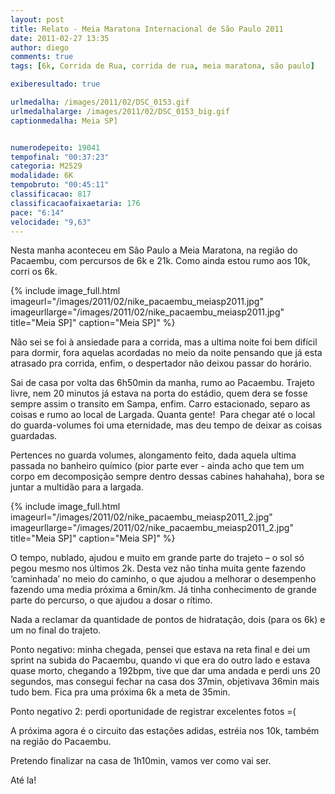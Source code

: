 ```yaml
---
layout: post
title: Relato - Meia Maratona Internacional de São Paulo 2011
date: 2011-02-27 13:35
author: diego
comments: true
tags: [6k, Corrida de Rua, corrida de rua, meia maratona, são paulo]

exiberesultado: true

urlmedalha: /images/2011/02/DSC_0153.gif
urlmedalhalarge: /images/2011/02/DSC_0153_big.gif
captionmedalha: Meia SP]


numerodepeito: 19041
tempofinal: "00:37:23"
categoria: M2529
modalidade: 6K
tempobruto: "00:45:11"
classificacao: 817
classificacaofaixaetaria: 176
pace: "6:14"
velocidade: "9,63"
---
```


Nesta manha aconteceu em São Paulo a Meia Maratona, na região do Pacaembu, com percursos de 6k e 21k. Como ainda estou rumo aos 10k, corri os 6k.

<!--more-->

{% include image_full.html imageurl="/images/2011/02/nike_pacaembu_meiasp2011.jpg" imageurllarge="/images/2011/02/nike_pacaembu_meiasp2011.jpg" title="Meia SP]" caption="Meia SP]" %}

Não sei se foi à ansiedade para a corrida, mas a ultima noite foi bem difícil para dormir, fora aquelas acordadas no meio da noite pensando que já esta atrasado pra corrida, enfim, o despertador não deixou passar do horário.

Sai de casa por volta das 6h50min da manha, rumo ao Pacaembu. Trajeto livre, nem 20 minutos já estava na porta do estádio, quem dera se fosse sempre assim o transito em Sampa, enfim. Carro estacionado, separo as coisas e rumo ao local de Largada. Quanta gente!  Para chegar até o local do guarda-volumes foi uma eternidade, mas deu tempo de deixar as coisas guardadas.

Pertences no guarda volumes, alongamento feito, dada aquela ultima passada no banheiro químico (pior parte ever - ainda acho que tem um corpo em decomposição sempre dentro dessas cabines hahahaha), bora se juntar a multidão para a largada.

{% include image_full.html imageurl="/images/2011/02/nike_pacaembu_meiasp2011_2.jpg" imageurllarge="/images/2011/02/nike_pacaembu_meiasp2011_2.jpg" title="Meia SP]" caption="Meia SP]" %}

O tempo, nublado, ajudou e muito em grande parte do trajeto – o sol só pegou mesmo nos últimos 2k. Desta vez não tinha muita gente fazendo ‘caminhada’ no meio do caminho, o que ajudou a melhorar o desempenho fazendo uma media próxima a 6min/km. Já tinha conhecimento de grande parte do percurso, o que ajudou a dosar o rítimo.

Nada a reclamar da quantidade de pontos de hidratação, dois (para os 6k) e um no final do trajeto.

Ponto negativo: minha chegada, pensei que estava na reta final e dei um sprint na subida do Pacaembu, quando vi que era do outro lado e estava quase morto, chegando a 192bpm, tive que dar uma andada e perdi uns 20 segundos, mas consegui fechar na casa dos 37min, objetivava 36min mais tudo bem. Fica pra uma próxima 6k a meta de 35min.

Ponto negativo 2: perdi oportunidade de registrar excelentes fotos =(

A próxima agora é o circuito das estações adidas, estréia nos 10k, também na região do Pacaembu.

Pretendo finalizar na casa de 1h10min, vamos ver como vai ser.

Até la!
